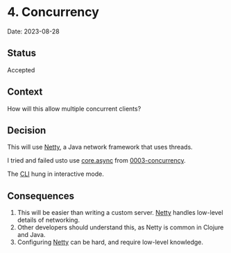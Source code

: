 # 4. Concurrency
Date: 2023-08-28

## Status
Accepted

## Context
How will this allow multiple concurrent clients?

## Decision
This will use [Netty](https://netty.io/4.1/api/index.html), a Java network framework that uses threads.

I tried and failed usto use [core.async](https://clojure.github.io/core.async/) from [0003-concurrency](doc/adr/0003-concurrency.md).

The [CLI](https://docs.redis.com/latest/rs/references/cli-utilities/redis-cli/) hung in interactive mode.

## Consequences
1. This will be easier than writing a custom server. [Netty](https://netty.io/4.1/api/index.html) handles low-level details of networking.
2. Other developers should understand this, as Netty is common in Clojure and Java.
3. Configuring [Netty](https://netty.io/4.1/api/index.html) can be hard, and require low-level knowledge.
